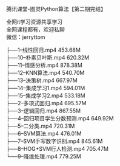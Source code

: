 腾讯课堂-图灵Python算法【第二期完结】

全网it学习资源共享学习<br>全网课程都有，欢迎私聊<br>微信：jerryttom<br>

├──1–线性回归.mp4 453.68M<br> ├──10–朴素贝叶斯.mp4 620.32M<br> ├──11–情感分析.mp4 878.38M<br> ├──12–KNN算法.mp4 540.70M<br> ├──13–决策树.mp4 667.97M<br> ├──14–集成学习1.mp4 594.01M<br> ├──15–集成学习2.mp4 533.18M<br> ├──2–多项式回归.mp4 695.57M<br> ├──3–逻辑回归.mp4 867.55M<br> ├──4–回归项目学生分数预测.mp4 649.92M<br> ├──5–二分类.mp4 720.31M<br> ├──6–SVM算法.mp4 476.01M<br> ├──7–SVM手写数字识别.mp4 845.61M<br> ├──8–HOG+SVM行人检测.mp4 705.47M<br> └──9–降维处理.mp4 779.25M